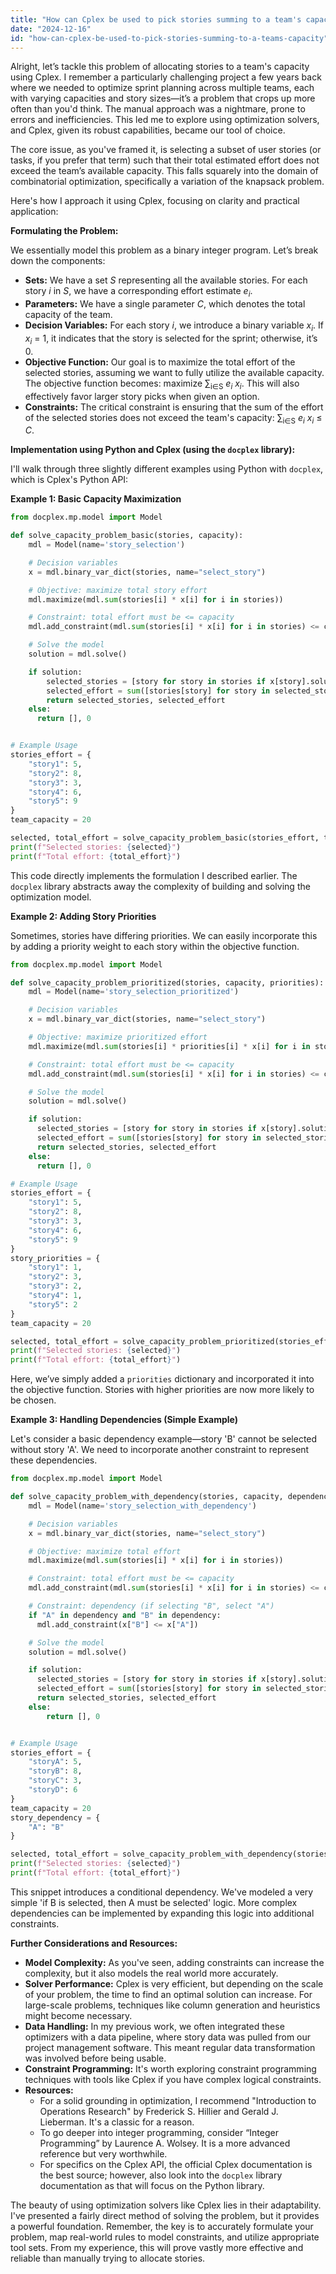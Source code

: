 ```yaml
---
title: "How can Cplex be used to pick stories summing to a team's capacity?"
date: "2024-12-16"
id: "how-can-cplex-be-used-to-pick-stories-summing-to-a-teams-capacity"
---
```


Alright, let’s tackle this problem of allocating stories to a team's capacity using Cplex. I remember a particularly challenging project a few years back where we needed to optimize sprint planning across multiple teams, each with varying capacities and story sizes—it’s a problem that crops up more often than you'd think. The manual approach was a nightmare, prone to errors and inefficiencies. This led me to explore using optimization solvers, and Cplex, given its robust capabilities, became our tool of choice.

The core issue, as you've framed it, is selecting a subset of user stories (or tasks, if you prefer that term) such that their total estimated effort does not exceed the team’s available capacity. This falls squarely into the domain of combinatorial optimization, specifically a variation of the knapsack problem.

Here's how I approach it using Cplex, focusing on clarity and practical application:

**Formulating the Problem:**

We essentially model this problem as a binary integer program. Let’s break down the components:

*   **Sets:** We have a set *S* representing all the available stories. For each story *i* in *S*, we have a corresponding effort estimate *e<sub>i</sub>*.
*   **Parameters:** We have a single parameter *C*, which denotes the total capacity of the team.
*   **Decision Variables:** For each story *i*, we introduce a binary variable *x<sub>i</sub>*. If *x<sub>i</sub>* = 1, it indicates that the story is selected for the sprint; otherwise, it’s 0.
*   **Objective Function:** Our goal is to maximize the total effort of the selected stories, assuming we want to fully utilize the available capacity. The objective function becomes: maximize ∑<sub>i∈S</sub> *e<sub>i</sub>* *x<sub>i</sub>*. This will also effectively favor larger story picks when given an option.
*   **Constraints:** The critical constraint is ensuring that the sum of the effort of the selected stories does not exceed the team's capacity: ∑<sub>i∈S</sub> *e<sub>i</sub>* *x<sub>i</sub>* ≤ *C*.

**Implementation using Python and Cplex (using the `docplex` library):**

I'll walk through three slightly different examples using Python with `docplex`, which is Cplex's Python API:

**Example 1: Basic Capacity Maximization**

```python
from docplex.mp.model import Model

def solve_capacity_problem_basic(stories, capacity):
    mdl = Model(name='story_selection')

    # Decision variables
    x = mdl.binary_var_dict(stories, name="select_story")

    # Objective: maximize total story effort
    mdl.maximize(mdl.sum(stories[i] * x[i] for i in stories))

    # Constraint: total effort must be <= capacity
    mdl.add_constraint(mdl.sum(stories[i] * x[i] for i in stories) <= capacity)

    # Solve the model
    solution = mdl.solve()

    if solution:
        selected_stories = [story for story in stories if x[story].solution_value > 0.5]
        selected_effort = sum([stories[story] for story in selected_stories])
        return selected_stories, selected_effort
    else:
      return [], 0


# Example Usage
stories_effort = {
    "story1": 5,
    "story2": 8,
    "story3": 3,
    "story4": 6,
    "story5": 9
}
team_capacity = 20

selected, total_effort = solve_capacity_problem_basic(stories_effort, team_capacity)
print(f"Selected stories: {selected}")
print(f"Total effort: {total_effort}")
```

This code directly implements the formulation I described earlier. The `docplex` library abstracts away the complexity of building and solving the optimization model.

**Example 2: Adding Story Priorities**

Sometimes, stories have differing priorities. We can easily incorporate this by adding a priority weight to each story within the objective function.

```python
from docplex.mp.model import Model

def solve_capacity_problem_prioritized(stories, capacity, priorities):
    mdl = Model(name='story_selection_prioritized')

    # Decision variables
    x = mdl.binary_var_dict(stories, name="select_story")

    # Objective: maximize prioritized effort
    mdl.maximize(mdl.sum(stories[i] * priorities[i] * x[i] for i in stories))

    # Constraint: total effort must be <= capacity
    mdl.add_constraint(mdl.sum(stories[i] * x[i] for i in stories) <= capacity)

    # Solve the model
    solution = mdl.solve()

    if solution:
      selected_stories = [story for story in stories if x[story].solution_value > 0.5]
      selected_effort = sum([stories[story] for story in selected_stories])
      return selected_stories, selected_effort
    else:
      return [], 0

# Example Usage
stories_effort = {
    "story1": 5,
    "story2": 8,
    "story3": 3,
    "story4": 6,
    "story5": 9
}
story_priorities = {
    "story1": 1,
    "story2": 3,
    "story3": 2,
    "story4": 1,
    "story5": 2
}
team_capacity = 20

selected, total_effort = solve_capacity_problem_prioritized(stories_effort, team_capacity, story_priorities)
print(f"Selected stories: {selected}")
print(f"Total effort: {total_effort}")
```

Here, we’ve simply added a `priorities` dictionary and incorporated it into the objective function. Stories with higher priorities are now more likely to be chosen.

**Example 3: Handling Dependencies (Simple Example)**

Let's consider a basic dependency example—story 'B' cannot be selected without story 'A'. We need to incorporate another constraint to represent these dependencies.

```python
from docplex.mp.model import Model

def solve_capacity_problem_with_dependency(stories, capacity, dependency):
    mdl = Model(name='story_selection_with_dependency')

    # Decision variables
    x = mdl.binary_var_dict(stories, name="select_story")

    # Objective: maximize total effort
    mdl.maximize(mdl.sum(stories[i] * x[i] for i in stories))

    # Constraint: total effort must be <= capacity
    mdl.add_constraint(mdl.sum(stories[i] * x[i] for i in stories) <= capacity)

    # Constraint: dependency (if selecting "B", select "A")
    if "A" in dependency and "B" in dependency:
      mdl.add_constraint(x["B"] <= x["A"])

    # Solve the model
    solution = mdl.solve()

    if solution:
      selected_stories = [story for story in stories if x[story].solution_value > 0.5]
      selected_effort = sum([stories[story] for story in selected_stories])
      return selected_stories, selected_effort
    else:
        return [], 0


# Example Usage
stories_effort = {
    "storyA": 5,
    "storyB": 8,
    "storyC": 3,
    "storyD": 6
}
team_capacity = 20
story_dependency = {
    "A": "B"
}

selected, total_effort = solve_capacity_problem_with_dependency(stories_effort, team_capacity, story_dependency)
print(f"Selected stories: {selected}")
print(f"Total effort: {total_effort}")
```

This snippet introduces a conditional dependency. We've modeled a very simple 'if B is selected, then A must be selected' logic. More complex dependencies can be implemented by expanding this logic into additional constraints.

**Further Considerations and Resources:**

*   **Model Complexity:** As you've seen, adding constraints can increase the complexity, but it also models the real world more accurately.
*   **Solver Performance:** Cplex is very efficient, but depending on the scale of your problem, the time to find an optimal solution can increase. For large-scale problems, techniques like column generation and heuristics might become necessary.
*   **Data Handling:** In my previous work, we often integrated these optimizers with a data pipeline, where story data was pulled from our project management software. This meant regular data transformation was involved before being usable.
* **Constraint Programming:** It's worth exploring constraint programming techniques with tools like Cplex if you have complex logical constraints.
*   **Resources:**
    *   For a solid grounding in optimization, I recommend "Introduction to Operations Research" by Frederick S. Hillier and Gerald J. Lieberman. It's a classic for a reason.
    *   To go deeper into integer programming, consider “Integer Programming” by Laurence A. Wolsey. It is a more advanced reference but very worthwhile.
    *   For specifics on the Cplex API, the official Cplex documentation is the best source; however, also look into the `docplex` library documentation as that will focus on the Python library.

The beauty of using optimization solvers like Cplex lies in their adaptability. I've presented a fairly direct method of solving the problem, but it provides a powerful foundation. Remember, the key is to accurately formulate your problem, map real-world rules to model constraints, and utilize appropriate tool sets. From my experience, this will prove vastly more effective and reliable than manually trying to allocate stories.
